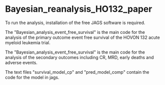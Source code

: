 # Bayesian_reanalysis_HO132_paper
To run the analysis, installation of the free JAGS software is required. 

The "Bayesian_analysis_event_free_survival" is the main code for the analysis of the primary outcome event free survival of the HOVON 132 acute myeloid leukemia trial.

The "Bayesian_analysis_event_free_survival" is the main code for the analysis of the secondary outcomes including CR, MRD, early deaths and adverse events.

The text files "survival_model_cp" and "pred_model_comp" contain the code for the model in jags. 
